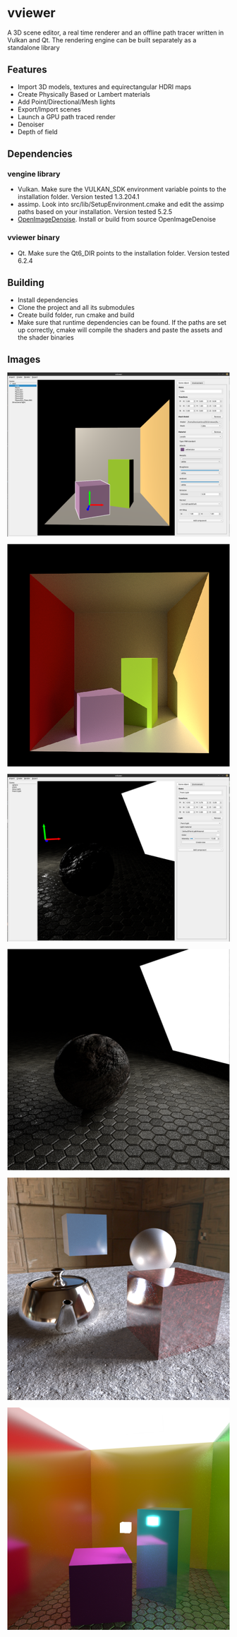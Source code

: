 # vviewer 
A 3D scene editor, a real time renderer and an offline path tracer written in Vulkan and Qt. The rendering engine can be built separately as a standalone library

## Features
* Import 3D models, textures and equirectangular HDRI maps
* Create Physically Based or Lambert materials
* Add Point/Directional/Mesh lights
* Export/Import scenes
* Launch a GPU path traced render
* Denoiser
* Depth of field

## Dependencies 
### vengine library
* Vulkan. Make sure the VULKAN_SDK environment variable points to the installation folder. Version tested 1.3.204.1
* assimp. Look into src/lib/SetupEnvironment.cmake and edit the assimp paths based on your installation. Version tested 5.2.5
* [OpenImageDenoise](https://github.com/OpenImageDenoise/oidn). Install or build from source OpenImageDenoise

### vviewer binary
* Qt. Make sure the Qt6_DIR points to the installation folder. Version tested 6.2.4

## Building
* Install dependencies
* Clone the project and all its submodules
* Create build folder, run cmake and build
* Make sure that runtime dependencies can be found. If the paths are set up correctly, cmake will compile the shaders and paste the assets and the shader binaries

## Images

![Alt text](images/1.png?raw=true)

![Alt text](images/2.png?raw=true)

![Alt text](images/3.png?raw=true)

![Alt text](images/4.png?raw=true)

![Alt text](images/5.png?raw=true)

![Alt text](images/6.png?raw=true)
